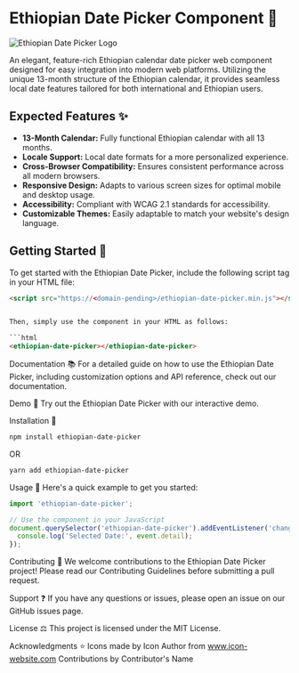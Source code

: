 # Ethiopian Date Picker Component :calendar:

![Ethiopian Date Picker Logo](https://<domain-pending>.png) <!-- Replace with your project logo URL -->

An elegant, feature-rich Ethiopian calendar date picker web component designed for easy integration into modern web platforms. Utilizing the unique 13-month structure of the Ethiopian calendar, it provides seamless local date features tailored for both international and Ethiopian users.

## Expected Features :sparkles:

- **13-Month Calendar:** Fully functional Ethiopian calendar with all 13 months.
- **Locale Support:** Local date formats for a more personalized experience.
- **Cross-Browser Compatibility:** Ensures consistent performance across all modern browsers.
- **Responsive Design:** Adapts to various screen sizes for optimal mobile and desktop usage.
- **Accessibility:** Compliant with WCAG 2.1 standards for accessibility.
- **Customizable Themes:** Easily adaptable to match your website's design language.

## Getting Started :rocket:

To get started with the Ethiopian Date Picker, include the following script tag in your HTML file:

```html
<script src="https://<domain-pending>/ethiopian-date-picker.min.js"></script>


Then, simply use the component in your HTML as follows:

```html
<ethiopian-date-picker></ethiopian-date-picker>
```

Documentation :books:
For a detailed guide on how to use the Ethiopian Date Picker, including customization options and API reference, check out our documentation.

Demo :eyes:
Try out the Ethiopian Date Picker with our interactive demo.

Installation :wrench:

```bash
npm install ethiopian-date-picker
```

OR

```bash
yarn add ethiopian-date-picker
```


Usage :memo:
Here's a quick example to get you started:

```javascript
import 'ethiopian-date-picker';

// Use the component in your JavaScript
document.querySelector('ethiopian-date-picker').addEventListener('change', (event) => {
  console.log('Selected Date:', event.detail);
});
```

Contributing :handshake:
We welcome contributions to the Ethiopian Date Picker project! Please read our Contributing Guidelines before submitting a pull request.

Support :question:
If you have any questions or issues, please open an issue on our GitHub issues page.

License :balance_scale:
This project is licensed under the MIT License.

Acknowledgments :star:
Icons made by Icon Author from www.icon-website.com
Contributions by Contributor's Name